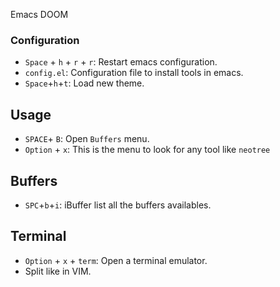Emacs DOOM

### Configuration

- `Space` + `h` + `r` + `r`: Restart emacs configuration.
- `config.el`: Configuration file to install tools in emacs.
- `Space`+`h`+`t`: Load new theme.

## Usage

- `SPACE`+ `B`: Open `Buffers` menu.
- `Option` + `x`: This is the menu to look for any tool like `neotree`

## Buffers

- `SPC`+`b`+`i`: iBuffer list all the buffers availables.

## Terminal

- `Option` + `x` + `term`: Open a terminal emulator.
- Split like in VIM.
